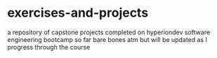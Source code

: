 # exercises-and-projects
a repository of capstone projects completed on hyperiondev software engineering bootcamp so far
bare bones atm but will be updated as I progress through the course
